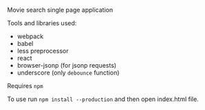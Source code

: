 Movie search single page application

Tools and libraries used:
- webpack
- babel
- less preprocessor
- react
- browser-jsonp (for jsonp requests)
- underscore (only `debounce` function)

Requires `npm`

To use run `npm install --production` and then open index.html file.
